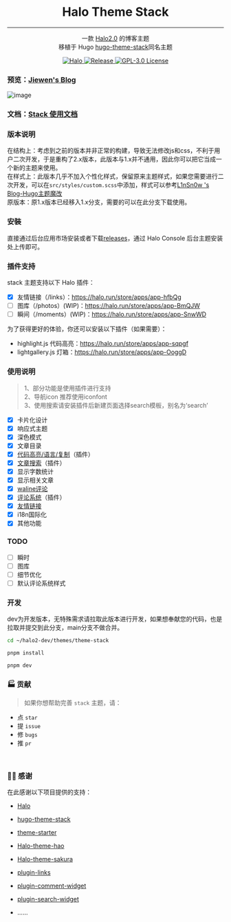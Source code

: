
<h1 align="center"> Halo Theme Stack  </h1>

---

<div align="center">  

一款 [Halo2.0](https://github.com/halo-dev/halo) 的博客主题  
移植于 Hugo  [hugo-theme-stack](https://github.com/CaiJimmy/hugo-theme-stack)同名主题

</div>

<p class="badge-row" align="center">
  <a href="https://halo.run" target="_blank">
    <img src="https://img.shields.io/badge/dynamic/yaml?label=Halo&query=%24.spec.requires&url=https://raw.githubusercontent.com/jiewenhuang/halo-theme-stack/main/theme.yaml&color=113,195,71" alt="Halo"/>
  </a>
  <a href="https://github.com/jiewenhuang/halo-theme-stack" target="_blank">
    <img src="https://img.shields.io/github/v/release/jiewenhuang/halo-theme-stack" alt="Release"/>
  </a>
  <a href="https://github.com/jiewenhuang/halo-theme-stack/blob/main/LICENSE" target="_blank">
<img src="https://img.shields.io/badge/License-GPL%20v3.0-green.svg" alt="GPL-3.0 License">
  </a>  </a>
</p>

### 预览：[Jiewen's Blog](https://www.jiewen.run/?preview-theme=theme-Stack2)
![image](https://user-images.githubusercontent.com/5889006/190859441-141b5f81-8483-40d2-bd96-ebf85616a46d.png)
### 文档：[Stack 使用文档](https://www.jiewen.run/docs/stack)
### 版本说明
在结构上：考虑到之前的版本并非正常的构建，导致无法修改js和css，不利于用户二次开发，于是重构了2.x版本，此版本与1.x并不通用，因此你可以把它当成一个新的主题来使用。  
在样式上：此版本几乎不加入个性化样式，保留原来主题样式，如果您需要进行二次开发，可以在`src/styles/custom.scss`中添加，样式可以参考[L1nSn0w 's Blog-Hugo主题魔改](https://blog.linsnow.cn/p/modify-hugo/)  
原版本：原1.x版本已经移入1.x分支，需要的可以在此分支下载使用。
### 安裝
直接通过后台应用市场安装或者下载[releases](https://github.com/jiewenhuang/halo-theme-stack/releases)，通过 Halo Console 后台主题安装处上传即可。

### 插件支持
stack 主题支持以下 Halo 插件：

- [X] 友情链接（/links）：https://halo.run/store/apps/app-hfbQg
- [ ] 图库（/photos）(WIP)：https://halo.run/store/apps/app-BmQJW
- [ ] 瞬间（/moments）(WIP)：https://halo.run/store/apps/app-SnwWD  

为了获得更好的体验，你还可以安装以下插件（如果需要）：

- highlight.js 代码高亮：https://halo.run/store/apps/app-sqpgf
- lightgallery.js 灯箱：https://halo.run/store/apps/app-OoggD


### 使用说明
> 1、部分功能是使用插件进行支持  
> 2、导航icon 推荐使用iconfont  
> 3、使用搜索请安装插件后新建页面选择search模板，别名为‘search’
- [x] 卡片化设计
- [x] 响应式主题
- [x] 深色模式
- [X] 文章目录
- [X] [代码高亮/语言/复制](https://github.com/halo-sigs/plugin-highlightjs)（插件）
- [x] [文章搜索](https://github.com/halo-sigs/plugin-search-widget)（插件）
- [x] 显示字数统计
- [x] 显示相关文章
- [x] [waline评论](https://waline.js.org/)
- [X] [评论系统](https://github.com/halo-sigs/plugin-comment-widget)（插件）
- [x] [友情链接](https://github.com/halo-sigs/plugin-links)
- [x] i18n国际化
- [x] 其他功能

### TODO
- [ ] 瞬时
- [ ] 图库
- [ ] 细节优化
- [ ] 默认评论系统样式  

### 开发
dev为开发版本，无特殊需求请拉取此版本进行开发，如果想奉献您的代码，也是拉取并提交到此分支，main分支不做合并。

```bash
cd ~/halo2-dev/themes/theme-stack
```

```bash
pnpm install 
```

```bash
pnpm dev
```

### 🏭 贡献

> 如果你想帮助完善 `stack` 主题，请：

- 点 `star`
- 提 `issue`
- 修 `bugs`
- 推 `pr`

<br>

### 🙆‍♂️ 感谢

在此感谢以下项目提供的支持：

- [Halo](https://halo.run)
- [hugo-theme-stack](https://github.com/CaiJimmy/hugo-theme-stack)
- [theme-starter](https://github.com/halo-dev/theme-starter)
- [Halo-theme-hao](https://github.com/liuzhihang/halo-theme-hao)
- [Halo-theme-sakura](https://github.com/LIlGG/halo-theme-sakura/tree/next)
- [plugin-links](https://github.com/halo-sigs/plugin-links)
- [plugin-comment-widget](https://github.com/halo-sigs/plugin-comment-widget)
- [plugin-search-widget](https://github.com/halo-sigs/plugin-search-widget)

- ......

<br>